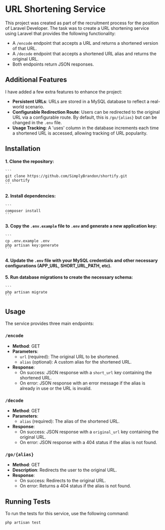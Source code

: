 # URL Shortening Service

This project was created as part of the recruitment process for the position of Laravel Developer. The task was to create a URL shortening service using Laravel that provides the following functionality:
- A `/encode` endpoint that accepts a URL and returns a shortened version of that URL.
- A `/decode` endpoint that accepts a shortened URL alias and returns the original URL.
- Both endpoints return JSON responses.

## Additional Features
I have added a few extra features to enhance the project:
- **Persistent URLs**: URLs are stored in a MySQL database to reflect a real-world scenario.
- **Configurable Redirection Route**: Users can be redirected to the original URL via a configurable route. By default, this is `/go/{alias}` but can be changed in the `.env` file.
- **Usage Tracking**: A 'uses' column in the database increments each time a shortened URL is accessed, allowing tracking of URL popularity.

## Installation
#### 1. Clone the repository:
    ```
    git clone https://github.com/SimplyBrandon/shortify.git
    cd shortify
    ```
#### 2. Install dependencies:
    ```
    composer install
    ```
#### 3. Copy the `.env.example` file to `.env` and generate a new application key:
    ```
    cp .env.example .env
    php artisan key:generate
    ```
#### 4. Update the `.env` file with your MySQL credentials and other necessary configurations (APP_URL, SHORT_URL_PATH, etc).
#### 5. Run database migrations to create the necessary schema:
    ```
    php artisan migrate
    ```

## Usage
The service provides three main endpoints:

### `/encode`
- **Method**: GET
- **Parameters**:
  - `url` (required): The original URL to be shortened.
  - `alias` (optional): A custom alias for the shortened URL.
- **Response**:
  - On success: JSON response with a `short_url` key containing the shortened URL.
  - On error: JSON response with an error message if the alias is already in use or the URL is invalid.

### `/decode`
- **Method**: GET
- **Parameters**:
  - `alias` (required): The alias of the shortened URL.
- **Response**:
  - On success: JSON response with a `original_url` key containing the original URL.
  - On error: JSON response with a 404 status if the alias is not found.

### `/go/{alias}`
- **Method**: GET
- **Description**: Redirects the user to the original URL.
- **Response**:
  - On success: Redirects to the original URL.
  - On error: Returns a 404 status if the alias is not found.

## Running Tests
To run the tests for this service, use the following command:
```sh
php artisan test
